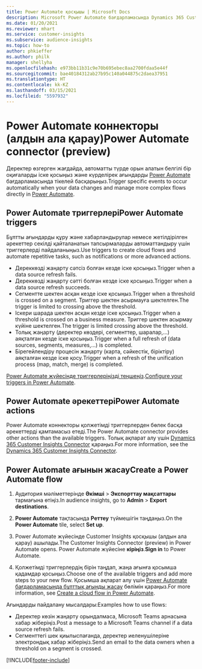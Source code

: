 ```yaml
---
title: Power Automate қосқышы | Microsoft Docs
description: Microsoft Power Automate бағдарламасында Dynamics 365 Customer Insights бағдарламасынан ағындар жасау.
ms.date: 01/20/2021
ms.reviewer: mhart
ms.service: customer-insights
ms.subservice: audience-insights
ms.topic: how-to
author: phkieffer
ms.author: philk
manager: shellyha
ms.openlocfilehash: e973bb11b31c9e70b695ebec8aa2700fdaa5e44f
ms.sourcegitcommit: bae40184312ab27b95c140a044875c2daea37951
ms.translationtype: HT
ms.contentlocale: kk-KZ
ms.lasthandoff: 03/15/2021
ms.locfileid: "5597932"
---
```

# <a name="power-automate-connector-preview"></a><span data-ttu-id="8f8b3-103">Power Automate коннекторы (алдын ала қарау)</span><span class="sxs-lookup"><span data-stu-id="8f8b3-103">Power Automate connector (preview)</span></span>

<span data-ttu-id="8f8b3-104">Деректер өзгерген жағдайда, автоматты түрде орын алатын белгілі бір оқиғаларды іске қосыңыз және күрделірек ағындарды [Power Automate](https://flow.microsoft.com/) бағдарламасында тікелей басқарыңыз.</span><span class="sxs-lookup"><span data-stu-id="8f8b3-104">Trigger specific events to occur automatically when your data changes and manage more complex flows directly in [Power Automate](https://flow.microsoft.com/).</span></span>

## <a name="power-automate-triggers"></a><span data-ttu-id="8f8b3-105">Power Automate триггерлері</span><span class="sxs-lookup"><span data-stu-id="8f8b3-105">Power Automate triggers</span></span>

<span data-ttu-id="8f8b3-106">Бұлтты ағындарды құру және хабарландырулар немесе жетілдірілген әрекеттер секілді қайталанатын тапсырмаларды автоматтандыру үшін триггерлерді пайдаланыңыз.</span><span class="sxs-lookup"><span data-stu-id="8f8b3-106">Use triggers to create cloud flows and automate repetitive tasks, such as notifications or more advanced actions.</span></span> 

- <span data-ttu-id="8f8b3-107">Дереккөзді жаңарту сәтсіз болған кезде іске қосыңыз.</span><span class="sxs-lookup"><span data-stu-id="8f8b3-107">Trigger when a data source refresh fails.</span></span> 
- <span data-ttu-id="8f8b3-108">Дереккөзді жаңарту сәтті болған кезде іске қосыңыз.</span><span class="sxs-lookup"><span data-stu-id="8f8b3-108">Trigger when a data source refresh succeeds.</span></span>
- <span data-ttu-id="8f8b3-109">Сегментте шектен асқан кезде іске қосыңыз.</span><span class="sxs-lookup"><span data-stu-id="8f8b3-109">Trigger when a threshold is crossed on a segment.</span></span> <span data-ttu-id="8f8b3-110">Триггер шектен асырмауға шектелген.</span><span class="sxs-lookup"><span data-stu-id="8f8b3-110">The trigger is limited to crossing above the threshold.</span></span>
- <span data-ttu-id="8f8b3-111">Іскери шарада шектен асқан кезде іске қосыңыз.</span><span class="sxs-lookup"><span data-stu-id="8f8b3-111">Trigger when a threshold is crossed on a business measure.</span></span> <span data-ttu-id="8f8b3-112">Триггер шектен асырмау күйіне шектелген.</span><span class="sxs-lookup"><span data-stu-id="8f8b3-112">The trigger is limited crossing above the threshold.</span></span>
- <span data-ttu-id="8f8b3-113">Толық жаңарту (деректер көздері, сегменттер, шаралар,...) аяқталған кезде іске қосыңыз.</span><span class="sxs-lookup"><span data-stu-id="8f8b3-113">Trigger when a full refresh of (data sources, segments, measures,...) is completed.</span></span>
- <span data-ttu-id="8f8b3-114">Бірегейлендіру процесін жаңарту (карта, сәйкестік, біріктіру) аяқталған кезде іске қосу.</span><span class="sxs-lookup"><span data-stu-id="8f8b3-114">Trigger when a refresh of the unification process (map, match, merge) is completed.</span></span>

<span data-ttu-id="8f8b3-115">[Power Automate жүйесінде триггерлеріңізді теңшеңіз](https://flow.microsoft.com/connectors/shared_customerinsights/dynamics-365-customer-insights-connector/).</span><span class="sxs-lookup"><span data-stu-id="8f8b3-115">[Configure your triggers in Power Automate](https://flow.microsoft.com/connectors/shared_customerinsights/dynamics-365-customer-insights-connector/).</span></span>

## <a name="power-automate-actions"></a><span data-ttu-id="8f8b3-116">Power Automate әрекеттері</span><span class="sxs-lookup"><span data-stu-id="8f8b3-116">Power Automate actions</span></span>
<span data-ttu-id="8f8b3-117">Power Automate коннекторы қолжетімді триггерлерден бөлек басқа әрекеттерді қамтамасыз етеді.</span><span class="sxs-lookup"><span data-stu-id="8f8b3-117">The Power Automate connector provides other actions than the available triggers.</span></span> <span data-ttu-id="8f8b3-118">Толық ақпарат алу үшін [Dynamics 365 Customer Insights Connector](/connectors/customerinsights/) қараңыз.</span><span class="sxs-lookup"><span data-stu-id="8f8b3-118">For more information, see the [Dynamics 365 Customer Insights Connector](/connectors/customerinsights/).</span></span>

## <a name="create-a-power-automate-flow"></a><span data-ttu-id="8f8b3-119">Power Automate ағынын жасау</span><span class="sxs-lookup"><span data-stu-id="8f8b3-119">Create a Power Automate flow</span></span>

1. <span data-ttu-id="8f8b3-120">Аудитория мәліметтерінде **Әкімші** > **Экспорттау мақсаттары** тармағына өтіңіз.</span><span class="sxs-lookup"><span data-stu-id="8f8b3-120">In audience insights, go to **Admin** > **Export destinations**.</span></span>

1. <span data-ttu-id="8f8b3-121">**Power Automate** тақтасында **Реттеу** түймешігін таңдаңыз.</span><span class="sxs-lookup"><span data-stu-id="8f8b3-121">On the **Power Automate** tile, select **Set up**.</span></span>

1. <span data-ttu-id="8f8b3-122">Power Automate жүйесінде Customer Insights қосқышы (алдын ала қарау) ашылады.</span><span class="sxs-lookup"><span data-stu-id="8f8b3-122">The Customer Insights Connector (preview) in Power Automate opens.</span></span> <span data-ttu-id="8f8b3-123">Power Automate жүйесіне **кіріңіз**.</span><span class="sxs-lookup"><span data-stu-id="8f8b3-123">**Sign in** to Power Automate.</span></span>

1. <span data-ttu-id="8f8b3-124">Қолжетімді триггерлердің бірін таңдап, жаңа ағынға қосымша қадамдар қосыңыз.</span><span class="sxs-lookup"><span data-stu-id="8f8b3-124">Choose one of the available triggers and add more steps to your new flow.</span></span> <span data-ttu-id="8f8b3-125">Қосымша ақпарат алу үшін [Power Automate бағдарламасында бұлттық ағынды жасау](/power-automate/get-started-logic-flow) бөлімін қараңыз.</span><span class="sxs-lookup"><span data-stu-id="8f8b3-125">For more information, see [Create a cloud flow in Power Automate](/power-automate/get-started-logic-flow).</span></span>

<span data-ttu-id="8f8b3-126">Ағындарды пайдалану мысалдары:</span><span class="sxs-lookup"><span data-stu-id="8f8b3-126">Examples how to use flows:</span></span> 
- <span data-ttu-id="8f8b3-127">Деректер көзін жаңарту орындалмаса, Microsoft Teams арнасына хабар жіберіңіз.</span><span class="sxs-lookup"><span data-stu-id="8f8b3-127">Post a message to a Microsoft Teams channel if a data source refresh fails.</span></span> 
- <span data-ttu-id="8f8b3-128">Сегменттегі шек қиылыспағанда, деректер иеленушілеріне электрондық хабар жіберіңіз.</span><span class="sxs-lookup"><span data-stu-id="8f8b3-128">Send an email to the data owners when a threshold on a segment is crossed.</span></span>



[!INCLUDE[footer-include](../includes/footer-banner.md)]